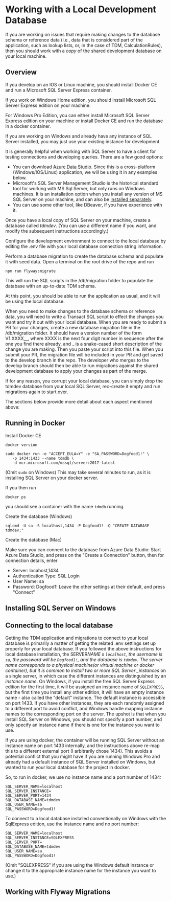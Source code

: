 # Working with a Local Development Database

If you are working on issues that require making changes to the database schema or reference data (i.e., data that is considered part of the application, such as lookup lists, or, in the case of TDM, CalculationRules),
then you should work with a _copy_ of the shared development database on your local machine.

## Overview

If you develop on an IOS or Linux machine, you should
install Docker CE and run a Microsoft SQL Server Express
container.

If you work on Windows Home edition, you should install
Microsoft SQL Server Express edition on your machine.

For Windows Pro Edition, you can either install Microsoft SQL Server Express edition on your machine or install Docker CE and run the database in a docker container.

If you are working on Windows and already have any instance of SQL Server installed, you may just use your existing instance for development.

It is generally helpful when working with SQL Server to have a client for testing connections and developing queries. There are a few good options:

- You can download [Azure Data Studio](https://docs.microsoft.com/en-us/sql/azure-data-studio/download-azure-data-studio?view=sql-server-ver15). Since this is a cross-platform (Windows/IOS/Linux) application, we will be using it in any examples below.
- Microsoft's SQL Server Management Studio is the historical standard tool for working with MS Sql Server, but only runs on Windows machines. It is an installation option when you install any version of MS SQL Server on your machine, and can also be [installed separately](https://docs.microsoft.com/en-us/sql/ssms/download-sql-server-management-studio-ssms?view=sql-server-ver15).
- You can use some other tool, like DBeaver, if you have experience with it.

Once you have a local copy of SQL Server on your machine, create a database called _tdmdev_. (You can use a different name if you want, and modify the subsequent instructions accordingly.)

Configure the development environment to connect to the local database by editing the .env file with your local database connection string information.

Perform a database migration to create the database schema and populate it with seed data. Open a terminal on the root drive of the repo and run

```
npm run flyway:migrate
```

This will run the SQL scripts in the /db/migration folder to populate the database with an up-to-date TDM schema.

At this point, you should be able to run the application as usual, and it will be using the local database.

When you need to make changes to the database schema or reference data, you will need to write a Transact SQL script to effect the changes you want and try it out with your local database. When you are
ready to submit a PR for your changes, create a new database migration file in the /db/migration folder. It should have a version number of the form V1.XXXX\__, where XXXX is the next four digit number in sequence after the one you find there already, and _ is a snake-cased short description of the change you are making. Then you paste your script into this file. When you submit your PR, the migration file will be included in your PR and get saved to the develop branch in the repo. The developer who merges to the develop branch should then be able to run migrations against the shared development database to apply your changes as part of the merge.

If for any reason, you corrupt your local database, you can simply drop the tdmdev database from your local SQL Server, rec-create it empty and run migrations again to start over.

The sections below provide more detail about each aspect mentioned above:

## Running in Docker

Install Docker CE

```
docker version
```

```
sudo docker run -e "ACCEPT_EULA=Y" -e "SA_PASSWORD=Dogfood1!" \
   -p 1434:1433 --name tdmdb \
   -d mcr.microsoft.com/mssql/server:2017-latest
```

(Omit `sudo` on Windows)
This may take several minutes to run, as it is installing SQL Server on your docker server.

If you then run

```
docker ps
```

you should see a container with the name `tdmdb` running.

Create the database (Windows)

```
sqlcmd -U sa -S localhost,1434 -P Dogfood1! -Q "CREATE DATABASE tdmdev;"
```

Create the database (Mac)

Make sure you can connect to the database from Azure Data Studio:
Start Azure Data Studio, and press on the "Create a Connection" button, then
for connection details, enter

- Server: locahost,1434
- Authentication Type: SQL Login
- User Name: sa
- Password: Dogfood1!
  Leave the other settings at their default, and press "Connect"

## Installing SQL Server on Windows

## Connecting to the local database

Getting the TDM application and migrations to connect to your local database is primarily a matter of getting the related .env settings set up properly for your local database. If you followed the above instructions for local database installation, the SERVER*NAME s `localhost`, the username is `sa`, the password will be `Dogfood1!`, and the database is `tdmdev`.
The server name corresponds to a physical machine(or virtual machine or docker container), but it is common to install two or more SQL Server \_instances* on a single server, in which case the different instances are distinguished by an _instance name_. On Windows, if you install the free SQL Server Express edition for the first time, it will be assigned an instance name of `SQLEXPRESS`, but the first time you install any other edition, it will have an empty instance name - also called the "default" instance. The default instance is accessible on port 1433. If you have other instances, they are each randomly assigned to a different port to avoid conflict, and Windows handle mapping instance names to the corresponding port on the server. The upshot is that when you install SQL Server on Windows, you should not specify a port number, and only specify an instance name if there is one for the instance you want to use.

If you are using docker, the container will be running SQL Server without an instance name on port 1433 internally, and the instructions above re-map this to a different external port (I arbitrarily chose 1434). This avoids a potential conflict that you might have if you are running Windows Pro and already had a default instance of SQL Server installed on Windows, but wanted to run your local database for the project in docker.

So, to run in docker, we use no instance name and a port number of 1434:

```
SQL_SERVER_NAME=localhost
SQL_SERVER_INSTANCE=
SQL_SERVER_PORT=1434
SQL_DATABASE_NAME=tdmdev
SQL_USER_NAME=sa
SQL_PASSWORD=Dogfood1!
```

To connect to a local database installed conventionally on Windows with the SqlExpress edition, use the instance name and no port number:

```
SQL_SERVER_NAME=localhost
SQL_SERVER_INSTANCE=SQLEXPRESS
SQL_SERVER_PORT=
SQL_DATABASE_NAME=tdmdev
SQL_USER_NAME=sa
SQL_PASSWORD=Dogfood1!
```

(Omit "SQLEXPRESS" if you are using the Windows default instance or change it to the appropriate instance name for the instance you want to use.)

## Working with Flyway Migrations
